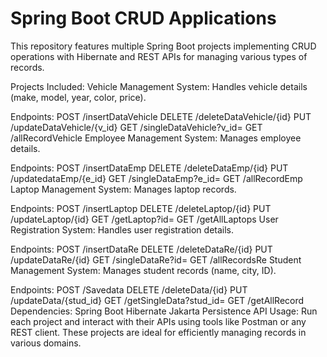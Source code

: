 # Spring Boot CRUD Applications

This repository features multiple Spring Boot projects implementing CRUD operations with Hibernate and REST APIs for managing various types of records.

Projects Included:
Vehicle Management System: Handles vehicle details (make, model, year, color, price).

Endpoints:
POST /insertDataVehicle
DELETE /deleteDataVehicle/{id}
PUT /updateDataVehicle/{v_id}
GET /singleDataVehicle?v_id=
GET /allRecordVehicle
Employee Management System: Manages employee details.

Endpoints:
POST /insertDataEmp
DELETE /deleteDataEmp/{id}
PUT /updatedataEmp/{e_id}
GET /singleDataEmp?e_id=
GET /allRecordEmp
Laptop Management System: Manages laptop records.

Endpoints:
POST /insertLaptop
DELETE /deleteLaptop/{id}
PUT /updateLaptop/{id}
GET /getLaptop?id=
GET /getAllLaptops
User Registration System: Handles user registration details.

Endpoints:
POST /insertDataRe
DELETE /deleteDataRe/{id}
PUT /updateDataRe/{id}
GET /singleDataRe?id=
GET /allRecordsRe
Student Management System: Manages student records (name, city, ID).

Endpoints:
POST /Savedata
DELETE /deleteData/{id}
PUT /updateData/{stud_id}
GET /getSingleData?stud_id=
GET /getAllRecord
Dependencies:
Spring Boot
Hibernate
Jakarta Persistence API
Usage:
Run each project and interact with their APIs using tools like Postman or any REST client. These projects are ideal for efficiently managing records in various domains.
